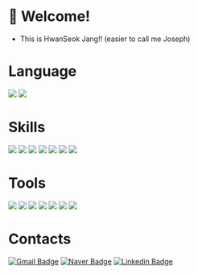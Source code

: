 <!---
do-coding-J/do-coding-J is a ✨ special ✨ repository because its `README.md` (this file) appears on your GitHub profile.
You can click the Preview link to take a look at your changes.
--->

# 👋 Welcome!
- This is HwanSeok Jang!! (easier to call me Joseph)

<!-- [![Anurag's GitHub stats](https://github-readme-stats.vercel.app/api?username=protractive&show_icons=true&theme=tokyonight)](https://github.com/anuraghazra/github-readme-stats) -->

<!-- [![Solved.ac 프로필](http://mazassumnida.wtf/api/mini/generate_badge?boj=ghks9705)](https://solved.ac/ghks9705) -->

# Language
<img src="https://img.shields.io/badge/C-A8B9CC?style=flat-square&logo=C&logoColor=white"/>
<img src="https://img.shields.io/badge/C++-00599C?style=flat-square&logo=C%2B%2B&logoColor=white"/>


# Skills
<img src="https://img.shields.io/badge/make-6D00CC?style=flat-square&logo=make&logoColor=white"/>
<img src="https://img.shields.io/badge/cmake-064F8C?style=flat-square&logo=cmake&logoColor=white"/>

<img src="https://img.shields.io/badge/ros-22314E?style=flat-square&logo=ros&logoColor=white"/>
<img src="https://img.shields.io/badge/FreeRTOS-03C04A?style=flat-square&logo=FreeRTOS&logoColor=white"/>

<img src="https://img.shields.io/badge/stmicroelectronics-03234B?style=fflat-square&logo=stmicroelectronics&logoColor=white"/>
<img src="https://img.shields.io/badge/arduino-00878F?style=flat-square&logo=arduino&logoColor=white"/>
<img src="https://img.shields.io/badge/raspberrypi-A22846?style=flat-square&logo=raspberrypi&logoColor=white"/>




# Tools
<img src="https://img.shields.io/badge/Ubuntu-E95420?style=flat-square&logo=Ubuntu&logoColor=white"/>

<img src="https://img.shields.io/badge/Git-F05032?style=flat-square&logo=git&logoColor=white"/>
<img src="https://img.shields.io/badge/GitHub-181717?style=flat-square&logo=GitHub&logoColor=white"/>

<img src="https://img.shields.io/badge/Visual Studio Code-007ACC?style=flat-square&logo=Visual Studio Code&logoColor=white"/>
<img src="https://img.shields.io/badge/eclipseide-2C2255?style=flat-square&logo=eclipseide&logoColor=white"/>

<img src="https://img.shields.io/badge/kicad-314CB0?style=flat-square&logo=kicad&logoColor=white"/>

<img src="https://img.shields.io/badge/clickup-7B68EE?style=flat-square&logo=clickup&logoColor=white"/>


# Contacts

[![Gmail Badge](https://img.shields.io/badge/Gmail-d14836?style=flat-square&logo=Gmail&logoColor=white&link=mailto:ghks9705@gmail.com)](mailto:ghks9705@gmail.com)
[![Naver Badge](https://img.shields.io/badge/Naver-03C75A?style=flat-square&logo=Naver&logoColor=white&link=mailto:ghks9705@naver.com)](mailto:ghks9705@naver.com)
[![Linkedin Badge](https://img.shields.io/badge/-LinkedIn-blue?style=flat-square&logo=Linkedin&logoColor=white&link=https://www.linkedin.com/in/ghks9705/)](https://www.linkedin.com/in/ghks9705/)